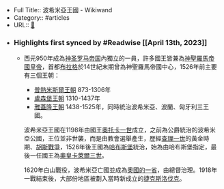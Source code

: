 - Full Title:: 波希米亞王國 - Wikiwand
- Category:: #articles
- URL:: [🔗](https://www.wikiwand.com/zh/%E6%B3%A2%E5%B8%8C%E7%B1%B3%E4%BA%9A%E7%8E%8B%E5%9B%BD)
- ### Highlights first synced by #Readwise [[April 13th, 2023]]
    - 西元950年成為[神圣罗马帝国](/zh/神圣罗马帝国 "神圣罗马帝国")內獨立的一員，許多國王皆兼為[神聖羅馬帝國皇帝](/zh/神聖羅馬帝國皇帝 "神聖羅馬帝國皇帝")，首都[布拉格](/zh/布拉格 "布拉格")於14世紀末期曾為神聖羅馬帝國中心，1526年前主要有三個王朝：
      
      
      * [普熱米斯爾王朝](/zh/普熱米斯爾王朝 "普熱米斯爾王朝") 873-1306年
      * [盧森堡王朝](/zh/盧森堡王朝 "盧森堡王朝") 1310-1437年
      * [雅蓋隆王朝](/zh/雅蓋隆王朝 "雅蓋隆王朝") 1438-1525年，同時統治波希米亞、波蘭、匈牙利三王國。
      
      
      波希米亞王國在1198年由國王[奧托卡一世](/zh/普熱米斯爾·奧托卡一世 "普熱米斯爾·奧托卡一世")成立，之前為公爵統治的波希米亞公國，王位並非世襲，而是由教會選舉產生，歷經[查理一世](/zh/查理四世_(神聖羅馬帝國) "查理四世 (神聖羅馬帝國)")的黃金時期、[胡斯戰爭](/zh/胡斯戰爭 "胡斯戰爭")，1526年後王國為[哈布斯堡](/zh/哈布斯堡王朝 "哈布斯堡王朝")統治，始為由哈布斯堡指定，最後一任國王為[奧皇](/zh/奧皇 "奧皇")[卡萊爾三世](/zh/卡爾一世_(奧匈帝國) "卡爾一世 (奧匈帝國)")。
      
      
      1620年白山戰役，波希米亞亡國並成為[奧國的一省](/zh/波希米亞王冠領地 "波希米亞王冠領地")，由總督治理。1918年一戰結束後，大部份地區被劃入當時新成立的[捷克斯洛伐克](/zh/捷克斯洛伐克第一共和国 "捷克斯洛伐克第一共和国")。
